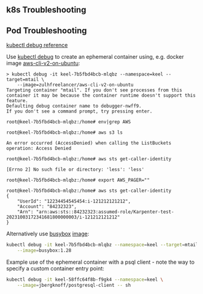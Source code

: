 ## k8s Troubleshooting

## Pod Troubleshooting

[kubectl debug reference](https://kubernetes.io/docs/reference/kubectl/generated/kubectl_debug/)

Use [kubectl debug](https://kubernetes.io/docs/tasks/debug/debug-application/debug-running-pod/#ephemeral-container)
to create an ephemeral container using, e.g. docker image
[aws-cli-v2-on-ubuntu](https://github.com/zulhfreelancer/docker-aws-cli-v2-on-ubuntu):

```
> kubectl debug -it keel-7b5fbd4bcb-mlqbz --namespace=keel --target=mtail \
    --image=zulhfreelancer/aws-cli-v2-on-ubuntu
Targeting container "mtail". If you don't see processes from this container it may be because the container runtime doesn't support this feature.
Defaulting debug container name to debugger-nwff9.
If you don't see a command prompt, try pressing enter.

root@keel-7b5fbd4bcb-mlqbz:/home# env|grep AWS

root@keel-7b5fbd4bcb-mlqbz:/home# aws s3 ls

An error occurred (AccessDenied) when calling the ListBuckets operation: Access Denied

root@keel-7b5fbd4bcb-mlqbz:/home# aws sts get-caller-identity

[Errno 2] No such file or directory: 'less': 'less'

root@keel-7b5fbd4bcb-mlqbz:/home# export AWS_PAGER=""

root@keel-7b5fbd4bcb-mlqbz:/home# aws sts get-caller-identity
{
    "UserId": "12234454545454:i-121212121212",
    "Account": "84232323",
    "Arn": "arn:aws:sts::84232323:assumed-role/Karpenter-test-20231003172341681800000003/i-121212121212"
}
```

Alternatively use [busybox](https://en.wikipedia.org/wiki/BusyBox)
[image](https://hub.docker.com/_/busybox):

```sh
kubectl debug -it keel-7b5fbd4bcb-mlqbz --namespace=keel --target=mtail \
    --image=busybox:1.28
```

Example use of the ephemeral container with a psql client - note the way to
specify a custom container entry point:
```sh
kubectl debug -it keel-58ffc64f8b-f9gk4 --namespace=keel \
    --image=jbergknoff/postgresql-client -- sh
```
